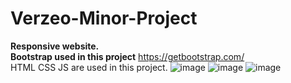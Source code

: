 # Verzeo-Minor-Project
**Responsive website.**
<br>
**Bootstrap used in this project**
https://getbootstrap.com/
<br>
HTML CSS JS are used in this project.
![image](https://user-images.githubusercontent.com/92010456/225601874-30f60c88-b47e-4a3f-a4b8-1113a22ed184.png)
![image](https://user-images.githubusercontent.com/92010456/225602328-f13f88c5-14b2-4f8c-a276-b49732fff103.png)
![image](https://user-images.githubusercontent.com/92010456/225602630-fe1c836d-7bf8-497f-a480-b3f1efe7750d.png)
